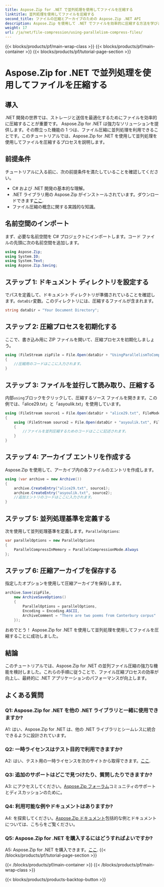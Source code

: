 ```yaml
---
title: Aspose.Zip for .NET で並列処理を使用してファイルを圧縮する
linktitle: 並列処理を使用してファイルを圧縮する
second_title: ファイルの圧縮とアーカイブのための Aspose.Zip .NET API
description: Aspose.Zip を使用して .NET でファイルを効率的に圧縮する方法を学びます。ステップバイステップのチュートリアルで並列処理の力を活用してください。
weight: 17
url: /ja/net/file-compression/using-parallelism-compress-files/
---
```


{{< blocks/products/pf/main-wrap-class >}}
{{< blocks/products/pf/main-container >}}
{{< blocks/products/pf/tutorial-page-section >}}

# Aspose.Zip for .NET で並列処理を使用してファイルを圧縮する

## 導入

.NET 開発の世界では、ストレージと送信を最適化するためにファイルを効率的に圧縮することが重要です。 Aspose.Zip for .NET は強力なソリューションを提供します。その際立った機能の 1 つは、ファイル圧縮に並列処理を利用できることです。このチュートリアルでは、Aspose.Zip for .NET を使用して並列処理を使用してファイルを圧縮するプロセスを説明します。

## 前提条件

チュートリアルに入る前に、次の前提条件を満たしていることを確認してください。

- C# および .NET 開発の基本的な理解。
-  .NET ライブラリ用の Aspose.Zip がインストールされています。ダウンロードできます[ここ](https://releases.aspose.com/zip/net/).
- ファイル圧縮の概念に関する実践的な知識。

## 名前空間のインポート

まず、必要な名前空間を C# プロジェクトにインポートします。コード ファイルの先頭に次の名前空間を追加します。

```csharp
using Aspose.Zip;
using System.IO;
using System.Text;
using Aspose.Zip.Saving;
```

## ステップ 1: ドキュメント ディレクトリを設定する

でパスを定義して、ドキュメント ディレクトリが準備されていることを確認します。`dataDir`変数。このディレクトリには、圧縮するファイルが含まれます。

```csharp
string dataDir = "Your Document Directory";
```

## ステップ 2: 圧縮プロセスを初期化する

ここで、書き込み用に ZIP ファイルを開いて、圧縮プロセスを初期化しましょう。

```csharp
using (FileStream zipFile = File.Open(dataDir + "UsingParallelismToCompressFiles_out.zip", FileMode.Create))
{
    //圧縮用のコードはここに入力されます。
}
```

## ステップ 3: ファイルを並行して読み取り、圧縮する

内部`using`ブロックをクリックして、圧縮するソース ファイルを開きます。この例では、「alice29.txt」と「asyoulik.txt」を使用しています。

```csharp
using (FileStream source1 = File.Open(dataDir + "alice29.txt", FileMode.Open, FileAccess.Read))
{
    using (FileStream source2 = File.Open(dataDir + "asyoulik.txt", FileMode.Open, FileAccess.Read))
    {
        //ファイルを並列圧縮するためのコードはここに記述されます。
    }
}
```

## ステップ 4: アーカイブ エントリを作成する

Aspose.Zip を使用して、アーカイブ内の各ファイルのエントリを作成します。

```csharp
using (var archive = new Archive())
{
    archive.CreateEntry("alice29.txt", source1);
    archive.CreateEntry("asyoulik.txt", source2);
    //追加エントリのコードはここに入力されます。
}
```

## ステップ 5: 並列処理基準を定義する

次を使用して並列処理基準を定義します。`ParallelOptions`:

```csharp
var parallelOptions = new ParallelOptions
{
    ParallelCompressInMemory = ParallelCompressionMode.Always
};
```

## ステップ 6: 圧縮アーカイブを保存する

指定したオプションを使用して圧縮アーカイブを保存します。

```csharp
archive.Save(zipFile,
    new ArchiveSaveOptions()
    {
        ParallelOptions = parallelOptions,
        Encoding = Encoding.ASCII,
        ArchiveComment = "There are two poems from Canterbury corpus"
    });
```

おめでとう！ Aspose.Zip for .NET を使用して並列処理を使用してファイルを圧縮することに成功しました。

## 結論

このチュートリアルでは、Aspose.Zip for .NET の並列ファイル圧縮の強力な機能を検討しました。これらの手順に従うことで、ファイル圧縮プロセスの効率が向上し、最終的に .NET アプリケーションのパフォーマンスが向上します。

## よくある質問

### Q1: Aspose.Zip for .NET を他の .NET ライブラリと一緒に使用できますか?

A1: はい、Aspose.Zip for .NET は、他の .NET ライブラリとシームレスに統合できるように設計されています。

### Q2: 一時ライセンスはテスト目的で利用できますか?

 A2: はい、テスト用の一時ライセンスを次のサイトから取得できます。[ここ](https://purchase.aspose.com/temporary-license/).

### Q3: 追加のサポートはどこで見つけたり、質問したりできますか?

 A3: にアクセスしてください。[Aspose.Zip フォーラム](https://forum.aspose.com/c/zip/37)コミュニティのサポートとディスカッションのために。

### Q4: 利用可能な例やドキュメントはありますか?

 A4: を探索してください。[Aspose.Zip ドキュメント](https://reference.aspose.com/zip/net/)包括的な例とドキュメントについては、こちらをご覧ください。

### Q5: Aspose.Zip for .NET を購入するにはどうすればよいですか?

 A5: Aspose.Zip for .NET を購入できます。[ここ](https://purchase.aspose.com/buy).
{{< /blocks/products/pf/tutorial-page-section >}}

{{< /blocks/products/pf/main-container >}}
{{< /blocks/products/pf/main-wrap-class >}}

{{< blocks/products/products-backtop-button >}}
